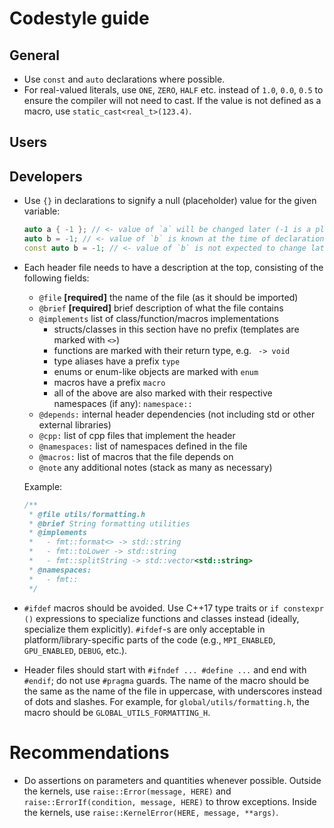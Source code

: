 # Codestyle guide

## General

* Use `const` and `auto` declarations where possible.
* For real-valued literals, use `ONE`, `ZERO`, `HALF` etc. instead of `1.0`, `0.0`, `0.5` to ensure the compiler will not need to cast. If the value is not defined as a macro, use `static_cast<real_t>(123.4)`.

## Users

## Developers

* Use `{}` in declarations to signify a null (placeholder) value for the given variable:
  ```cpp
  auto a { -1 }; // <- value of `a` will be changed later (-1 is a placeholder)
  auto b = -1; // <- value of `b` is known at the time of declaration (but may change later)
  const auto b = -1; // <- value of `b` is not expected to change later
  ```
* Each header file needs to have a description at the top, consisting of the following fields:
  * `@file` **[required]** the name of the file (as it should be imported)
  * `@brief` **[required]** brief description of what the file contains
  * `@implements` list of class/function/macros implementations
    * structs/classes in this section have no prefix (templates are marked with `<>`)
    * functions are marked with their return type, e.g. ` -> void`
    * type aliases have a prefix `type`
    * enums or enum-like objects are marked with `enum`
    * macros have a prefix `macro`
    * all of the above are also marked with their respective namespaces (if any): `namespace::`
  * `@depends:` internal header dependencies (not including std or other external libraries)
  * `@cpp:` list of cpp files that implement the header
  * `@namespaces:` list of namespaces defined in the file
  * `@macros:` list of macros that the file depends on
  * `@note` any additional notes (stack as many as necessary)
  
  Example:
  ```cpp
  /**
   * @file utils/formatting.h
   * @brief String formatting utilities
   * @implements
   *   - fmt::format<> -> std::string
   *   - fmt::toLower -> std::string
   *   - fmt::splitString -> std::vector<std::string>
   * @namespaces:
   *   - fmt::
   */

* `#ifdef` macros should be avoided. Use C++17 type traits or `if constexpr ()` expressions to specialize functions and classes instead (ideally, specialize them explicitly). `#ifdef`-s are only acceptable in platform/library-specific parts of the code (e.g., `MPI_ENABLED`, `GPU_ENABLED`, `DEBUG`, etc.).

* Header files should start with `#ifndef ... #define ...` and end with `#endif`; do not use `#pragma` guards. The name of the macro should be the same as the name of the file in uppercase, with underscores instead of dots and slashes. For example, for `global/utils/formatting.h`, the macro should be `GLOBAL_UTILS_FORMATTING_H`.

# Recommendations

* Do assertions on parameters and quantities whenever possible. Outside the kernels, use `raise::Error(message, HERE)` and `raise::ErrorIf(condition, message, HERE)` to throw exceptions. Inside the kernels, use `raise::KernelError(HERE, message, **args)`.